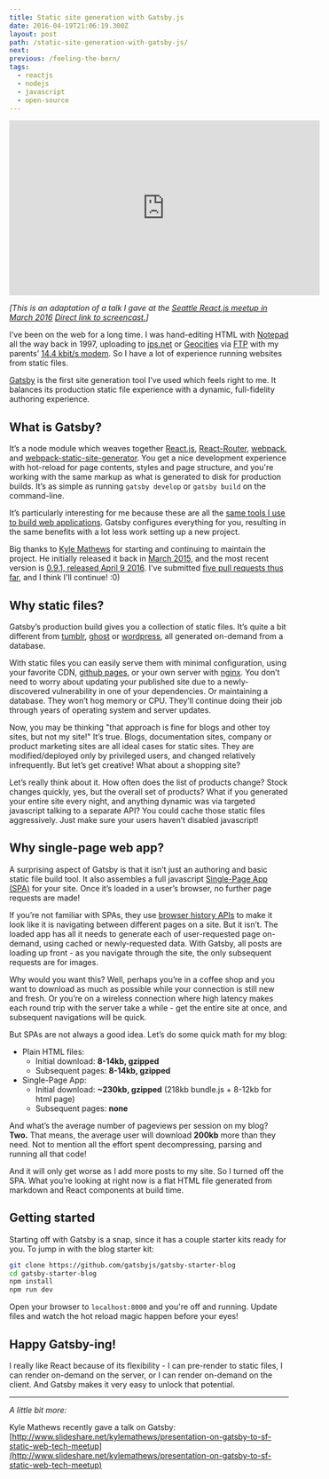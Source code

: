 ```yaml
---
title: Static site generation with Gatsby.js
date: 2016-04-19T21:06:19.300Z
layout: post
path: /static-site-generation-with-gatsby-js/
next:
previous: /feeling-the-bern/
tags:
  - reactjs
  - nodejs
  - javascript
  - open-source
---
```


<iframe width="560" height="315" src="https://www.youtube.com/embed/Wpkc8o1V_SU" frameborder="0" allowfullscreen></iframe>

_[This is an adaptation of a talk I gave at the [Seattle React.js meetup in March 2016](http://www.meetup.com/seattle-react-js/events/228965559/) [Direct link to screencast.](https://www.youtube.com/watch?v=Wpkc8o1V_SU)]_

I’ve been on the web for a long time. I was hand-editing HTML with [Notepad](https://en.wikipedia.org/wiki/Microsoft_Notepad) all the way back in 1997, uploading to [jps.net](http://www.yelp.com/biz/o1-communications-el-dorado-hills) or [Geocities](https://en.wikipedia.org/wiki/Yahoo!_GeoCities) via [FTP](https://en.wikipedia.org/wiki/File_Transfer_Protocol) with my parents’ [14.4 kbit/s modem](https://en.wikipedia.org/wiki/Modem#Echo_cancellation.2C_9600_and_14.2C400). So I have a lot of experience running websites from static files.

[Gatsby](https://github.com/KyleAMathews) is the first site generation tool I’ve used which feels right to me. It balances its production static file experience with a dynamic, full-fidelity authoring experience.

<div class='fold'></div>

## What is Gatsby?

It’s a node module which weaves together [React.js](https://facebook.github.io/react/), [React-Router](https://github.com/reactjs/react-router), [webpack](https://webpack.github.io/), and [webpack-static-site-generator](https://github.com/markdalgleish/static-site-generator-webpack-plugin). You get a nice development experience with hot-reload for page contents, styles and page structure, and you're working with the same markup as what is generated to disk for production builds. It’s as simple as running `gatsby develop` or `gatsby build` on the command-line.

It’s particularly interesting for me because these are all the [same tools I use to build web applications](https://blog.scottnonnenberg.com/r-for-react-nerp-stack-part-3/). Gatsby configures everything for you, resulting in the same benefits with a lot less work setting up a new project.

Big thanks to [Kyle Mathews](https://github.com/KyleAMathews) for starting and continuing to maintain the project. He initially released it back in [March 2015](https://github.com/gatsbyjs/gatsby/releases/tag/v0.1.0), and the most recent version is [0.9.1, released April 9 2016](https://github.com/gatsbyjs/gatsby/releases/tag/v0.9.1). I've submitted [five pull requests thus far](https://github.com/gatsbyjs/gatsby/pulls?utf8=%E2%9C%93&q=is%3Apr+author%3Ascottnonnenberg), and I think I'll continue! :0)

## Why static files?

Gatsby’s production build gives you a collection of static files. It’s quite a bit different from [tumblr](https://www.tumblr.com/), [ghost](https://ghost.org/) or [wordpress](https://wordpress.org/), all generated on-demand from a database.

With static files you can easily serve them with minimal configuration, using your favorite CDN, [github pages](https://pages.github.com/), or your own server with [nginx](https://www.nginx.com/). You don’t need to worry about updating your published site due to a newly-discovered vulnerability in one of your dependencies. Or maintaining a database. They won’t hog memory or CPU. They’ll continue doing their job through years of operating system and server updates.

Now, you may be thinking "that approach is fine for blogs and other toy sites, but not my site!" It’s true. Blogs, documentation sites, company or product marketing sites are all ideal cases for static sites. They are modified/deployed only by privileged users, and changed relatively infrequently. But let’s get creative! What about a shopping site?

Let’s really think about it. How often does the list of products change? Stock changes quickly, yes, but the overall set of products? What if you generated your entire site every night, and anything dynamic was via targeted javascript talking to a separate API? You could cache those static files aggressively. Just make sure your users haven’t disabled javascript!

## Why single-page web app?

A surprising aspect of Gatsby is that it isn’t just an authoring and basic static file build tool. It also assembles a full javascript [Single-Page App (SPA)](https://en.wikipedia.org/wiki/Single-page_application) for your site. Once it’s loaded in a user’s browser, no further page requests are made!

If you’re not familiar with SPAs, they use [browser history APIs](https://developer.mozilla.org/en-US/docs/Web/API/History_API) to make it look like it is navigating between different pages on a site. But it isn’t. The loaded app has all it needs to generate each of user-requested page on-demand, using cached or newly-requested data. With Gatsby, all posts are loading up front - as you navigate through the site, the only subsequent requests are for images.

Why would you want this? Well, perhaps you’re in a coffee shop and you want to download as much as possible while your connection is still new and fresh. Or you’re on a wireless connection where high latency makes each round trip with the server take a while - get the entire site at once, and subsequent navigations will be quick.

But SPAs are not always a good idea. Let’s do some quick math for my blog:

* Plain HTML files:
    * Initial download: **8-14kb, gzipped**
    * Subsequent pages: **8-14kb, gzipped**
* Single-Page App:
    * Initial download: **~230kb, gzipped** (218kb bundle.js + 8-12kb for html page)
    * Subsequent pages: **none**

And what’s the average number of pageviews per session on my blog? **Two.** That means, the average user will download **200kb** more than they need. Not to mention all the effort spent decompressing, parsing and running all that code!

And it will only get worse as I add more posts to my site. So I turned off the SPA. What you’re looking at right now is a flat HTML file generated from markdown and React components at build time.

## Getting started

Starting off with Gatsby is a snap, since it has a couple starter kits ready for you. To jump in with the blog starter kit:

```bash
git clone https://github.com/gatsbyjs/gatsby-starter-blog
cd gatsby-starter-blog
npm install
npm run dev
```

Open your browser to `localhost:8000` and you're off and running. Update files and watch the hot reload magic happen before your eyes!

## Happy Gatsby-ing!

I really like React because of its flexibility - I can pre-render to static files, I can render on-demand on the server, or I can render on-demand on the client. And Gatsby makes it very easy to unlock that potential.

---

_A little bit more:_

Kyle Mathews recently gave a talk on Gatsby: [http://www.slideshare.net/kylemathews/presentation-on-gatsby-to-sf-static-web-tech-meetup](http://www.slideshare.net/kylemathews/presentation-on-gatsby-to-sf-static-web-tech-meetup)
